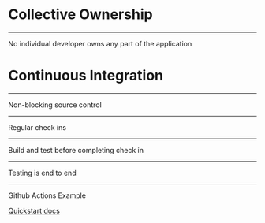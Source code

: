 Collective Ownership
====================

---

No individual developer owns any part of the application

Continuous Integration
======================

---

Non-blocking source control

---

Regular check ins

---

Build and test before completing check in

---

Testing is end to end

---

Github Actions Example

[Quickstart docs](https://docs.github.com/en/actions/quickstart)
